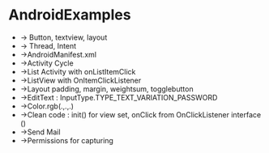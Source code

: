 # AndroidExamples
-  -> Button, textview, layout
-  -> Thread, Intent
-  ->AndroidManifest.xml
-  ->Activity Cycle
- ->List Activity with onListItemClick
- ->ListView with OnItemClickListener
-  ->Layout padding, margin, weightsum, togglebutton
-  ->EditText : InputType.TYPE_TEXT_VARIATION_PASSWORD
-  ->Color.rgb(.,.,.)
-  ->Clean code : init() for view set, onClick from OnClickListener interface () 
-  ->Send Mail
-  ->Permissions for capturing

